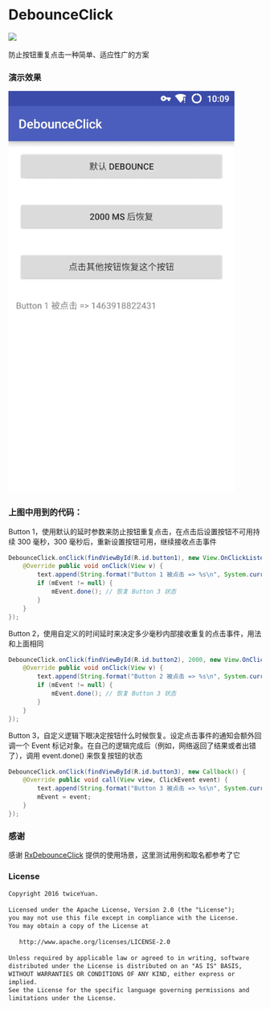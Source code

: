 # DebounceClick

[![](https://jitpack.io/v/twiceyuan/DebounceClick.svg)](https://jitpack.io/#twiceyuan/DebounceClick)

防止按钮重复点击一种简单、适应性广的方案

### 演示效果

![](art/sample.gif)

### 上图中用到的代码：

Button 1，使用默认的延时参数来防止按钮重复点击，在点击后设置按钮不可用持续 300 毫秒，300 毫秒后，重新设置按钮可用，继续接收点击事件
```java
DebounceClick.onClick(findViewById(R.id.button1), new View.OnClickListener() {
    @Override public void onClick(View v) {
        text.append(String.format("Button 1 被点击 => %s\n", System.currentTimeMillis()));
        if (mEvent != null) {
            mEvent.done(); // 恢复 Button 3 状态
        }
    }
});
```
Button 2，使用自定义的时间延时来决定多少毫秒内部接收重复的点击事件，用法和上面相同
```java
DebounceClick.onClick(findViewById(R.id.button2), 2000, new View.OnClickListener() {
    @Override public void onClick(View v) {
        text.append(String.format("Button 2 被点击 => %s\n", System.currentTimeMillis()));
        if (mEvent != null) {
            mEvent.done(); // 恢复 Button 3 状态
        }
    }
});
```
Button 3，自定义逻辑下眼决定按钮什么时候恢复。设定点击事件的通知会额外回调一个 Event 标记对象。在自己的逻辑完成后（例如，网络返回了结果或者出错了），调用 event.done() 来恢复按钮的状态
```java
DebounceClick.onClick(findViewById(R.id.button3), new Callback() {
    @Override public void call(View view, ClickEvent event) {
        text.append(String.format("Button 3 被点击 => %s\n", System.currentTimeMillis()));
        mEvent = event;
    }
});
```

### 感谢

感谢 [RxDebounceClick](https://github.com/SmartDengg/RxDebounceClick) 提供的使用场景，这里测试用例和取名都参考了它

### License

```
Copyright 2016 twiceYuan.

Licensed under the Apache License, Version 2.0 (the "License");
you may not use this file except in compliance with the License.
You may obtain a copy of the License at

   http://www.apache.org/licenses/LICENSE-2.0

Unless required by applicable law or agreed to in writing, software
distributed under the License is distributed on an "AS IS" BASIS,
WITHOUT WARRANTIES OR CONDITIONS OF ANY KIND, either express or implied.
See the License for the specific language governing permissions and
limitations under the License.
```
